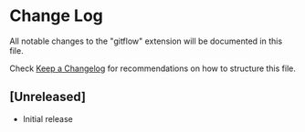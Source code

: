 # Change Log

All notable changes to the "gitflow" extension will be documented in this file.

Check [Keep a Changelog](http://keepachangelog.com/) for recommendations on how to structure this file.

## [Unreleased]

- Initial release